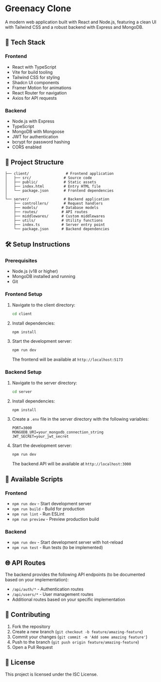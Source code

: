 # Greenacy Clone

A modern web application built with React and Node.js, featuring a clean UI with Tailwind CSS and a robust backend with Express and MongoDB.

## 🚀 Tech Stack

### Frontend
- React with TypeScript
- Vite for build tooling
- Tailwind CSS for styling
- Shadcn UI components
- Framer Motion for animations
- React Router for navigation
- Axios for API requests

### Backend
- Node.js with Express
- TypeScript
- MongoDB with Mongoose
- JWT for authentication
- bcrypt for password hashing
- CORS enabled

## 📁 Project Structure

```
├── client/                 # Frontend application
│   ├── src/               # Source code
│   ├── public/            # Static assets
│   ├── index.html         # Entry HTML file
│   └── package.json       # Frontend dependencies
│
└── server/                # Backend application
    ├── controllers/       # Request handlers
    ├── models/           # Database models
    ├── routes/           # API routes
    ├── middlewares/      # Custom middlewares
    ├── utils/            # Utility functions
    ├── index.ts          # Server entry point
    └── package.json      # Backend dependencies
```

## 🛠️ Setup Instructions

### Prerequisites
- Node.js (v18 or higher)
- MongoDB installed and running
- Git

### Frontend Setup
1. Navigate to the client directory:
   ```bash
   cd client
   ```

2. Install dependencies:
   ```bash
   npm install
   ```

3. Start the development server:
   ```bash
   npm run dev
   ```
   The frontend will be available at `http://localhost:5173`

### Backend Setup
1. Navigate to the server directory:
   ```bash
   cd server
   ```

2. Install dependencies:
   ```bash
   npm install
   ```

3. Create a `.env` file in the server directory with the following variables:
   ```
   PORT=3000
   MONGODB_URI=your_mongodb_connection_string
   JWT_SECRET=your_jwt_secret
   ```

4. Start the development server:
   ```bash
   npm run dev
   ```
   The backend API will be available at `http://localhost:3000`

## 🔧 Available Scripts

### Frontend
- `npm run dev` - Start development server
- `npm run build` - Build for production
- `npm run lint` - Run ESLint
- `npm run preview` - Preview production build

### Backend
- `npm run dev` - Start development server with hot-reload
- `npm run test` - Run tests (to be implemented)

## 🌐 API Routes

The backend provides the following API endpoints (to be documented based on your implementation):

- `/api/auth/*` - Authentication routes
- `/api/users/*` - User management routes
- Additional routes based on your specific implementation

## 🤝 Contributing

1. Fork the repository
2. Create a new branch (`git checkout -b feature/amazing-feature`)
3. Commit your changes (`git commit -m 'Add some amazing feature'`)
4. Push to the branch (`git push origin feature/amazing-feature`)
5. Open a Pull Request

## 📝 License

This project is licensed under the ISC License.
